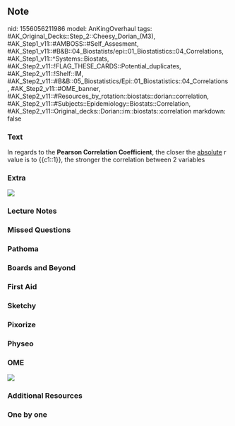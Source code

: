 ## Note
nid: 1556056211986
model: AnKingOverhaul
tags: #AK_Original_Decks::Step_2::Cheesy_Dorian_(M3), #AK_Step1_v11::#AMBOSS::#Self_Assesment, #AK_Step1_v11::#B&B::04_Biostatists/epi::01_Biostatistics::04_Correlations, #AK_Step1_v11::^Systems::Biostats, #AK_Step2_v11::!FLAG_THESE_CARDS::Potential_duplicates, #AK_Step2_v11::!Shelf::IM, #AK_Step2_v11::#B&B::05_Biostatistics/Epi::01_Biostatistics::04_Correlations, #AK_Step2_v11::#OME_banner, #AK_Step2_v11::#Resources_by_rotation::biostats::dorian::correlation, #AK_Step2_v11::#Subjects::Epidemiology::Biostats::Correlation, #AK_Step2_v11::Original_decks::Dorian::im::biostats::correlation
markdown: false

### Text
In regards to the <b>Pearson Correlation Coefficient</b>, the
closer the <u>absolute</u> r value is to {{c1::1}}, the stronger
the correlation between 2 variables

### Extra
<img src="paste-3139977575661569.jpg">

### Lecture Notes


### Missed Questions


### Pathoma


### Boards and Beyond


### First Aid


### Sketchy


### Pixorize


### Physeo


### OME
<div class="ome-widget">
  <a href="https://onlinemeded.org?ref=anki"><img src=
  "_OME_AnkiFlashcards_General_7.png"></a>
</div>

### Additional Resources


### One by one

